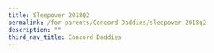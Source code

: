 ```yaml
---
title: Sleepover 2018Q2
permalink: /for-parents/Concord-Daddies/sleepover-2018q2
description: ""
third_nav_title: Concord Daddies
---
```

